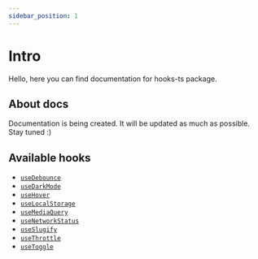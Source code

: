 ```yaml
---
sidebar_position: 1
---
```


# Intro

Hello, here you can find documentation for hooks-ts package.

## About docs

Documentation is being created. It will be updated as much as possible.
Stay tuned :)

## Available hooks

- [`useDebounce`](https://hooks-ts.com/docs/useDebounce)
- [`useDarkMode`](https://hooks-ts.com/docs/useDebounce)
- [`useHover`](https://hooks-ts.com/docs/useHover)
- [`useLocalStorage`](https://hooks-ts.com/docs/useLocalStorage)
- [`useMediaQuery`](https://hooks-ts.com/docs/useMediaQuery)
- [`useNetworkStatus`](https://hooks-ts.com/docs/useNetworkStatus)
- [`useSlugify`](https://hooks-ts.com/docs/useSlugify)
- [`useThrottle`](https://hooks-ts.com/docs/useThrottle)
- [`useToggle`](https://hooks-ts.com/docs/useToggle)
